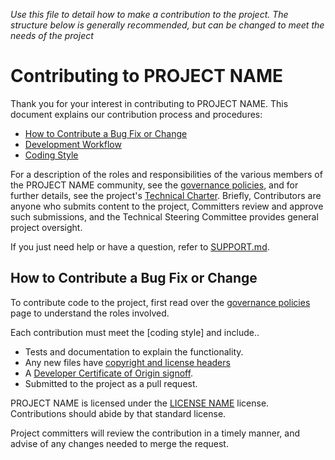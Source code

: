 _Use this file to detail how to make a contribution to the project. The
structure below is generally recommended, but can be changed to meet the needs
of the project_

# Contributing to PROJECT NAME

Thank you for your interest in contributing to PROJECT NAME. This document
explains our contribution process and procedures:

* [How to Contribute a Bug Fix or Change](#How-to-Contribute-a-Bug-Fix-or-Change)
* [Development Workflow](#Development-Workflow)
* [Coding Style](#Coding-Style)

For a description of the roles and responsibilities of the various members of
the PROJECT NAME community, see the [governance policies], and for further
details, see the project's [Technical Charter]. Briefly, Contributors are anyone
who submits content to the project, Committers review and approve such
submissions, and the Technical Steering Committee provides general project
oversight.

If you just need help or have a question, refer to [SUPPORT.md](SUPPORT.md).

## How to Contribute a Bug Fix or Change

To contribute code to the project, first read over the [governance policies] page to understand the roles involved.

Each contribution must meet the [coding style] and include..

* Tests and documentation to explain the functionality.
* Any new files have [copyright and license headers]
* A [Developer Certificate of Origin signoff].
* Submitted to the project as a pull request.

PROJECT NAME is licensed under the [LICENSE NAME](LICENSE.md) license.
Contributions should abide by that standard license.

Project committers will review the contribution in a timely manner, and advise
of any changes needed to merge the request.


[governance policies]: GOVERNANCE.md
[Technical Charter]: tsc/CHARTER.md

[copyright and license headers]:
https://github.com/openmainframeproject/tac/blob/master/process/contribution_guidelines.md#license-specification

[Developer Certificate of Origin signoff]:
https://github.com/openmainframeproject/tac/blob/master/process/contribution_guidelines.md#developer-certificate-of-origin
